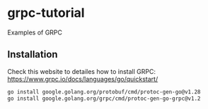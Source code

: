 # grpc-tutorial

Examples of GRPC

## Installation

Check this website to detailes how to install GRPC: https://www.grpc.io/docs/languages/go/quickstart/

```sh
go install google.golang.org/protobuf/cmd/protoc-gen-go@v1.28
go install google.golang.org/grpc/cmd/protoc-gen-go-grpc@v1.2
```
